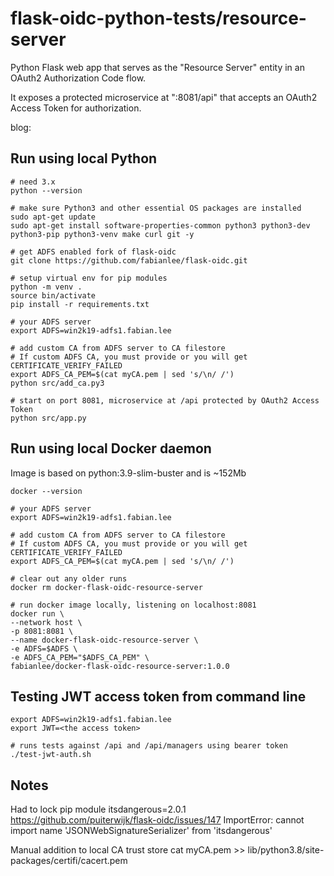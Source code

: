 # flask-oidc-python-tests/resource-server

Python Flask web app that serves as the "Resource Server" entity in an OAuth2 Authorization Code flow.

It exposes a protected microservice at ":8081/api" that accepts an OAuth2 Access Token for authorization.

blog: 

## Run using local Python

```
# need 3.x
python --version

# make sure Python3 and other essential OS packages are installed
sudo apt-get update
sudo apt-get install software-properties-common python3 python3-dev python3-pip python3-venv make curl git -y

# get ADFS enabled fork of flask-oidc
git clone https://github.com/fabianlee/flask-oidc.git

# setup virtual env for pip modules
python -m venv .
source bin/activate
pip install -r requirements.txt

# your ADFS server
export ADFS=win2k19-adfs1.fabian.lee

# add custom CA from ADFS server to CA filestore
# If custom ADFS CA, you must provide or you will get CERTIFICATE_VERIFY_FAILED
export ADFS_CA_PEM=$(cat myCA.pem | sed 's/\n/ /')
python src/add_ca.py3

# start on port 8081, microservice at /api protected by OAuth2 Access Token
python src/app.py
```

## Run using local Docker daemon

Image is based on python:3.9-slim-buster and is ~152Mb

```
docker --version

# your ADFS server
export ADFS=win2k19-adfs1.fabian.lee

# add custom CA from ADFS server to CA filestore
# If custom ADFS CA, you must provide or you will get CERTIFICATE_VERIFY_FAILED
export ADFS_CA_PEM=$(cat myCA.pem | sed 's/\n/ /')

# clear out any older runs
docker rm docker-flask-oidc-resource-server

# run docker image locally, listening on localhost:8081
docker run \
--network host \
-p 8081:8081 \
--name docker-flask-oidc-resource-server \
-e ADFS=$ADFS \
-e ADFS_CA_PEM="$ADFS_CA_PEM" \
fabianlee/docker-flask-oidc-resource-server:1.0.0
```

## Testing JWT access token from command line

```
export ADFS=win2k19-adfs1.fabian.lee
export JWT=<the access token>

# runs tests against /api and /api/managers using bearer token
./test-jwt-auth.sh
```



## Notes

Had to lock pip module itsdangerous=2.0.1
https://github.com/puiterwijk/flask-oidc/issues/147
ImportError: cannot import name 'JSONWebSignatureSerializer' from 'itsdangerous'

Manual addition to local CA trust store
cat myCA.pem >> lib/python3.8/site-packages/certifi/cacert.pem

